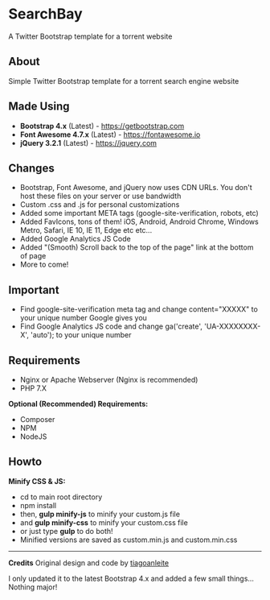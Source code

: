 # SearchBay
A Twitter Bootstrap template for a torrent website

## About
Simple Twitter Bootstrap template for a torrent search engine website 

## Made Using
- **Bootstrap 4.x** (Latest) - https://getbootstrap.com
- **Font Awesome 4.7.x** (Latest) - https://fontawesome.io
- **jQuery 3.2.1** (Latest) - https://jquery.com

## Changes
- Bootstrap, Font Awesome, and jQuery now uses CDN URLs. You don't host these files on your server or use bandwidth
- Custom .css and .js for personal customizations
- Added some important META tags (google-site-verification, robots, etc)
- Added FavIcons, tons of them! iOS, Android, Android Chrome, Windows Metro, Safari, IE 10, IE 11, Edge etc etc...
- Added Google Analytics JS Code
- Added "(Smooth) Scroll back to the top of the page" link at the bottom of page
- More to come!

## Important
- Find google-site-verification meta tag and change content="XXXXX" to your unique number Google gives you
- Find Google Analytics JS code and change ga('create', 'UA-XXXXXXXX-X', 'auto'); to your unique number

## Requirements
- Nginx or Apache Webserver (Nginx is recommended)
- PHP 7.X

**Optional (Recommended) Requirements:**
- Composer
- NPM
- NodeJS

## Howto
**Minify CSS & JS:**
- cd to main root directory
- npm install
- then, **gulp minify-js** to minify your custom.js file
- and **gulp minify-css** to minify your custom.css file
- or just type **gulp** to do both!
- Minified versions are saved as custom.min.js and custom.min.css

---------

**Credits**
Original design and code by [tiagoanleite](https://github.com/tiagoanleite/searchbay)

I only updated it to the latest Bootstrap 4.x and added a few small things... Nothing major!
